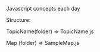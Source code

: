Javascript concepts each day

Structure:

TopicName(folder)  => TopicName.js

Map (folder) => SampleMap.js
